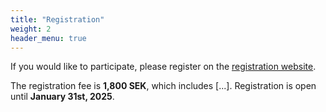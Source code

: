 ```yaml
---
title: "Registration"
weight: 2
header_menu: true
---
```


If you would like to participate, please register on the [registration website]().

The registration fee is **1,800 SEK**, which includes [...]. Registration is open until **January 31st, 2025**.  

